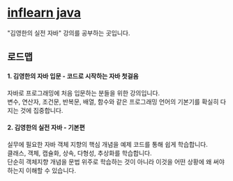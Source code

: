 # [inflearn java](https://www.inflearn.com/roadmaps/744)
"김영한의 실전 자바" 강의를 공부하는 곳입니다.

## 로드맵

#### 1. 김영한의 자바 입문 - 코드로 시작하는 자바 첫걸음  
자바로 프로그래밍에 처음 입문하는 분들을 위한 강의입니다.  
변수, 연산자, 조건문, 반복문, 배열, 함수와 같은 프로그래밍 언어의 기본기를 확실히 다지는 것에 집중합니다.  

#### 2. 김영한의 실전 자바 - 기본편  
실무에 필요한 자바 객체 지향의 핵심 개념을 예제 코드를 통해 쉽게 학습합니다.  
클래스, 객체, 캡슐화, 상속, 다형성, 추상화를 학습합니다.  
단순히 객체지향 개념을 문법 위주로 학습하는 것이 아니라 이것을 어떤 상황에 왜 써야 하는지 이해할 수 있습니다.  
